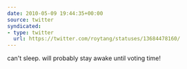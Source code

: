 ```yaml
---
date: 2010-05-09 19:44:35+00:00
source: twitter
syndicated:
- type: twitter
  url: https://twitter.com/roytang/statuses/13684478160/
---
```


can't sleep. will probably stay awake until voting time!